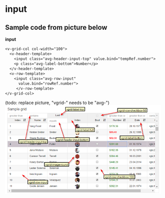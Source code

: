 # input

## Sample code from picture below

**input**

```text
<v-grid-col col-width="100">
  <v-header-template>
    <input class="avg-header-input-top" value.bind="tempRef.number">
    <p class="avg-label-bottom">Number</p>
  </v-header-template>
  <v-row-template>
    <input class="avg-row-input" 
      value.bind="rowRef.number">
     </v-row-template>
</v-grid-col>
```

\(todo: replace picture, "vgrid-" needs to be "avg-"\) ![classes image](../.gitbook/assets/cssclasses.png)

